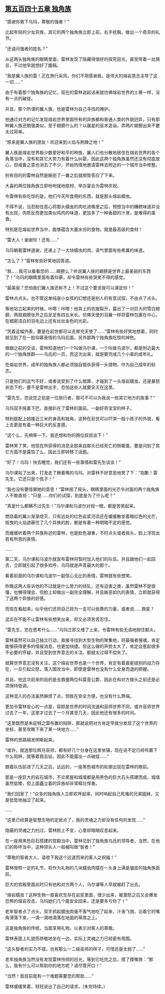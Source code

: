 ## [第五百四十五章 独角族](https://www.xxbiquge.com/11_11222/8947514.html)


  “感谢你救下乌玛，尊敬的强者！”

  比起年轻的少女异族，其它的两个独角族立即上前，右手抚胸，做出一个奇异的礼节。

  “还请问强者的姓名？”

  从这两头独角族的眼睛里面，雷林发现了隐藏得很好的探究目光，甚至带着一丝猜忌，不过他早就想好了腹稿。

  “我是翼人族的雷！正在旅行采风，你们不用感谢我，是伟大的熔岩意志主导了这一切……”

  由于有着那个独角族的记忆，现在的雷林说起话来就仿佛熔岩世界的土著一样，没有一点的破绽。

  并且，那个所谓的翼人族，也是雷林为自己寻找的掩护。

  他通过对方的记忆发现熔岩世界里面所有的异族都和普通人类的外貌迥异，只有那种翼人族还勉强类似，至于翅膀什么的？以晨星的巫术造诣，弄两片翅膀出来不要太过简单。

  “原来是翼人族的朋友！欢迎来到火焰与荆棘之地！”

  翼人族是熔岩世界极少数爱好和平的种族，翼人们也分散地居住在熔岩世界的各个角落当中，没有和其它大势力有着什么纠葛，因此这两个独角族虽然还没有彻底放心，但戒备之意也消去了不少，开始热情地邀请雷林去附近的一个城市当中修整。

  别有目的的雷林自然是婉拒了一番之后就顺势答应了下来。

  大喜的两位独角族立即吩咐就地取材，举办宴会为雷林庆祝。

  令雷林有些吃惊的是，他们今天所食用的东西，就是那头熔岩蠕虫。

  不得不说，当忍耐住恶心将那头蠕虫的肉吃进嘴里之后，预想当中的糟糕味道并没有出现，肉质反而更加类似鸡肉的味道，更加多了一种香甜的汁液，是难得的美食。

  特别是在熔岩世界当中，能够蕴含大量水份的食物。就是最高级的食材！

  “雷大人！谢谢你！还有……”

  乌玛朝着雷林道谢，还递上了一大块蠕虫的肉，语气里面有些希冀的味道。

  “怎么了？”雷林有些好笑地回答道。

  “我……我可以看看您的……翅膀么？听说翼人族的翅膀是世界上最美丽的东西了！”乌玛的眼睛里面有着仰慕，却令雷林有些哭笑不得的感觉。

  “最美丽？恐怕我们翼人族还称不上！不过这个要求我可以满足你！”

  雷林点点头。也不管这单纯是小女孩的幻想还是别人的有意试探，不由点了点头。

  等他站立起来的时候，咔嚓！咔嚓！他背上的衣服裂开，露出了一对巨大的雪白翅膀，两扇翅膀张开之后足足有四五米长。仿佛天使的羽翼一样将雷林包裹在中心，在细密洁白的羽毛边上还有丝丝金色的光彩。

  “凭着这幅外表，要是在前世都可以去冒充天使了……”雷林有些好笑地想着，同时就见到了在一脸仰慕表情的乌玛后面，另外那两个独角族吃惊的神色。

  根据之前的交谈，雷林知道他们一个叫做乌尔课，一个叫做乌波尔，都是附近最大的一个独角族群——乌氏的一员，而这次出来，就是要完成几个小辈的成年礼。

  在熔岩世界。成年的独角族人都必须独自猎杀获得一头猎物，作为自己成年的标志。

  只是他们的运气不好，或者说受到了什么暗算，才碰到了一头熔岩蠕虫，还是暴怒状态下的，要不是雷林出手，恐怕这些人就要全灭在这里。

  “雷先生，您说您之前是一位旅行者，那可不可以为我说一些其它地方的故事？”

  乌玛双手拖着下巴，直接趴在了雷林的面前。一副好奇宝宝的样子。

  特别是配上她接近三米的身高和独角，这种在前世可以吓哭一般小孩子的外貌，看上去更是有着一种巨大的反差感。

  “这个么，先稍等一下。我还想和你的两位叔叔谈下！”

  雷林笑了笑，他现在所获得的消息全部来自那头已经死亡的倒霉蛋，要是问到了其它方面不是露馅了么，因此立即转移了话题。

  “好了！乌玛！快去睡觉，我们还有一些事情和雷先生谈谈！”

  乌尔课站了出来，打发走了撅着嘴的乌玛。对雷林不好意思地笑了下：“抱歉！雷先生，它还只是个孩子！”

  “我也没有要怪罪她的意思！”雷林摇了摇头，眼睛里面的光芒令对面的两个独角族人不敢直视：“只是……你们的试探，到底是为了什么呢？”

  “真是什么都瞒不过先生！”乌尔课和乌波尔对视一眼，都是苦笑起来。

  燃烧着的篝火渐渐熄灭，只有远处的红色岩浆河流还在缓缓散发着暗红色的光芒，摇曳的火焰遮蔽住了几个异族的脸，都是有着一种明暗不定的感觉。

  而缓缓听着两个异族称述的雷林，也是脸色凝重，不时点头或者摇头，脸上浮现出若有所思的表情。

  ……

  第二天，乌尔课和乌波尔就宣布雷林将暂时加入他们的队伍，并且跟他们一起回去，立即就引起了很多欢呼，乌玛就是声音最大的那个。

  看着前面的乌尔课和乌波尔一副信心无比的表情，雷林就有些想笑。

  昨晚这两人告诉他的不过就是什么势力的倾轧，还有迫害之类，虽然雷林不是很懂，也懒得理会，但脸上却做出一副完全理解，并且嫉恶如仇的表情，立即就获得了这两个异族的好感。

  而现在看起来，似乎他们还将自己视为一支可以依靠的力量，或者说……救星？

  这实在不能不让雷林有些想笑出来，却又必须苦苦忍住。

  “雷先生，您在思考什么……”乌玛立即又缠了上来，令雷林有些无语地按住额头。

  雷林虽然可以自己独立行动，直接寻找到大型生物的聚集地，将最强者搜魂，肯定能够获得更多的情报消息，也更加快捷。但这么做的声势太大了，肯定会惹起很多不必要的怀疑，并且受到世界意志的关注，那就太过得不偿失了。

  就算世界意志没有关注，这个熔岩世界也是一个世界，肯定有着晨星级别的战力存在，一旦引起众怒，落入围攻当中，即使是雷林也没有什么全身而退的把握。

  并且，他这次前来的目的是去救援两位科莫音公爵，因此在和对方接头之前还是必须保持低调。

  这种混入的办法虽然麻烦了点，但胜在安全方便，也没有什么弊端。

  更加令雷林安心的一点是，容颜是世界的时间流速和巫师世界不同，或许巫师世界过去了一年，这里才过去了一个月甚至几天，因此他还有很多的时间。

  “这里既然是朱庇特之雷布置的陷阱，那就说明对方肯定早就分发现了这个世界的坐标，甚至攻略下来了某一块地方……”

  雷林的思路越发明晰起来。

  “或许，就连那位辉月巫师，都有好几个分身在这里坐镇，现在说不定已经布置下什么陷阱，就等着我去钻，因此不能露出一点破绽……”

  跟着队伍前进了几天之后，远远的，一座黑色城市的轮廓出现在雷林的眼前。

  那是一座巨大的岩石城市，不论房屋和城墙都是用黑色的巨大石头搭建而成，城墙虽然低矮，但上面矗立着的异族却非常精壮悍勇。

  “我们回家了！”众多的独角族人立即欢呼起来，同时响起自己死难的兄弟姐妹，又是低低地抽泣了起来。

  ……

  “这里已经算是智慧生物的定居点了，我的灵魂之力却没有任何的发现……”

  隐蔽的灵魂之力扫过，雷林脸上不变，心里却暗暗叹息起来。

  在一座用黑色巨石搭建的宫殿当中，雷林见到了独角族乌氏的领导者，当然，在他们的称呼当中，这种领头人一般被叫做“智者！”

  “尊敬的智者大人，请收下我这个远道而来的客人之祝福！”

  雷林按照一定的礼节，将作为礼物的几块蠕虫肉摆在一头身上满是皱皮的独角族面前。

  巨大的宫殿里面此时只有他和对方两个人，乌尔课等人早就被赶了出去。

  “熔岩蠕虫？这种生物一直喜欢生存在岩浆里面，很少出来，被激怒之后又会爆发恐怖的熔岩攻击，乌玛她们几个能安全回来，还是要多亏你了！”

  老年智者点了点头，双手抓起蠕虫肉毫不客气地吃了起来，汁液飞溅，沿着它的嘴角滑落下来，一滴一滴地滴落在地面的草席之上。

  这是独角族的传统，当面享用礼物，以表示对客人的尊敬。

  雷林表面上礼貌而恭敬地坐在一边，实际上灵魂之力已经密布周围。

  “这头智者的实力不错，也有那么一二级巫师的样子，可惜还是太弱了……”

  老年独角族当然没有发现雷林怜悯的目光，等到它吃完之后，摸了摸嘴唇：“那么，我有什么可以帮助你的地方呢？请尽管开口！”

  “当然！我目前就有一个难题需要您的帮助……”

  雷林缓缓笑着，轻轻说出了自己的请求。(未完待续。)
